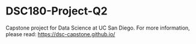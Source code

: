 # DSC180-Project-Q2
Capstone project for Data Science at UC San Diego. For more information, please read: https://dsc-capstone.github.io/
